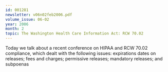```yaml
---
id: 001281
newsletter: v06n02feb2006.pdf
volume_issue: 06-02
year: 2006
month: 2
topic: The Washington Health Care Information Act: RCW 70.02
---
```


Today we talk about a recent conference on HIPAA and RCW 70.02 compliance, which dealt with the following issues: expirations dates on releases; fees and charges; permissive releases; mandatory releases; and subpoenas